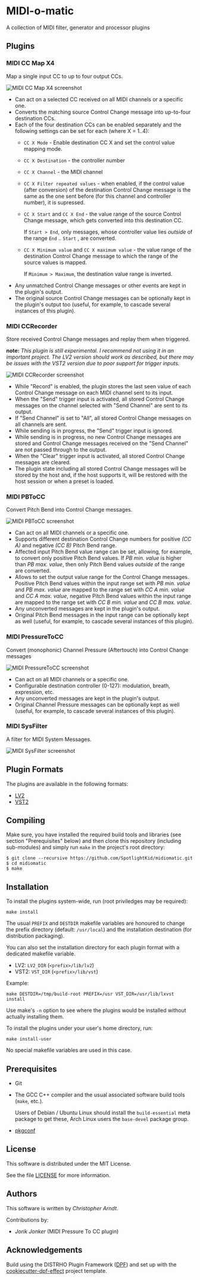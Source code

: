 # MIDI-o-matic

A collection of MIDI filter, generator and processor plugins


## Plugins


### MIDI CC Map X4

Map a single input CC to up to four output CCs.

![MIDI CC Map X4 screenshot](screenshots/MIDICCMapX4.png)

* Can act on a selected CC received on all MIDI channels or a specific one.
* Converts the matching source Control Change message into up-to-four
  destination CCs.
* Each of the four destination CCs can be enabled separately and the following
  settings can be set for each (where X = 1..4):
    * `CC X Mode` - Enable destination CC X and set the control value mapping
      mode.
    * `CC X Destination` - the controller number
    * `CC X Channel` - the MIDI channel
    * `CC X Filter repeated values` - when enabled, if the control value
      (after conversion) of the destination Control Change message is the same
      as the one sent before (for this channel and controller number), it is
      supressed.
    * `CC X Start` and `CC X End` - the value range of the source
      Control Change message, which gets converted into this destination CC.

        If `Start > End`, only messages, whose controller value lies *outside*
        of the range `End` .. `Start` , are converted.
    * `CC X Minimum value` and `CC X maximum value` - the value range of
      the destination Control Change message to which the range of the source
      values is mapped.

        If `Minimum > Maximum`, the destination value range is inverted.
* Any unmatched Control Change messages or other events are kept in the
  plugin's output.
* The original source Control Change messages can be optionally kept in the
  plugin's output too (useful, for example, to cascade several instances of
  this plugin).


### MIDI CCRecorder

Store received Control Change messages and replay them when triggered.

**note:** *This plugin is still experimental. I recommend not using it in an
important project. The LV2 version should work as described, but there may be
issues with the VST2 version due to poor support for trigger inputs.*

![MIDI CCRecorder screenshot](screenshots/MIDICCRecorder.png)

* While "Record" is enabled, the plugin stores the last seen value of each
  Control Change message on each MIDI channel sent to its input.
* When the "Send" trigger input is activated, all stored Control Change
  messages on the channel selected with "Send Channel" are sent to its
  output.
* If "Send Channel" is set to "All", all stored Control Change messages on all
  channels are sent.
* While sending is in progress, the "Send" trigger input is ignored.
* While sending is in progress, no new Control Change messages are stored
  and Control Change messages received on the "Send Channel" are not
  passed through to the output.
* When the "Clear" trigger input is activated, all stored Control Change
  messages are cleared.
* The plugin state including all stored Control Change messages will be stored
  by the host and, if the host supports it, will be restored with the host
  session or when a preset is loaded.


### MIDI PBToCC

Convert Pitch Bend into Control Change messages.

![MIDI PBToCC screenshot](screenshots/MIDIPBToCC.png)

* Can act on all MIDI channels or a specific one.
* Supports different destination Control Change numbers for positive *(CC A)*
  and negative *(CC B)* Pitch Bend range.
* Affected input Pitch Bend value range can be set, allowing, for example, to
  convert only positive Pitch Bend values. If *PB min. value* is higher than
  *PB max. value*, then only Pitch Bend values *outside* of the range are
  converted.
* Allows to set the output value range for the Control Change messages.
  Positive Pitch Bend values within the input range set with *PB min. value*
  and *PB max. value* are mapped to the range set with *CC A min. value* and
  *CC A max. value*, negative Pitch Bend values within the input range are
  mapped to the range set with *CC B min. value* and *CC B max. value*.
* Any unconverted messages are kept in the plugin's output.
* Original Pitch Bend messages in the input range can be optionally kept as
  well (useful, for example, to cascade several instances of this plugin).


### MIDI PressureToCC

Convert (monophonic) Channel Pressure (Aftertouch) into Control Change
messages

![MIDI PressureToCC screenshot](screenshots/MIDIPressureToCC.png)

* Can act on all MIDI channels or a specific one.
* Configurable destination controller (0-127): modulation, breath, expression,
  etc.
* Any unconverted messages are kept in the plugin's output.
* Original Channel Pressure messages can be optionally kept as well (useful,
  for example, to cascade several instances of this plugin).


### MIDI SysFilter

A filter for MIDI System Messages.

![MIDI SysFilter screenshot](screenshots/MIDISysFilter.png)


## Plugin Formats

The plugins are available in the following formats:

* [LV2]
* [VST2]


## Compiling

Make sure, you have installed the required build tools and libraries (see
section "Prerequisites" below) and then clone this repository (including
sub-modules) and simply run `make` in the project's root directory:

    $ git clone --recursive https://github.com/SpotlightKid/midiomatic.git
    $ cd midiomatic
    $ make


## Installation

To install the plugins system-wide, run (root priviledges may be required):

    make install

The usual `PREFIX` and `DESTDIR` makefile variables are honoured to change
the prefix directory (default: `/usr/local`) and the installation destination
(for distribution packaging).

You can also set the installation directory for each plugin format with a
dedicated makefile variable.

* LV2: `LV2_DIR` (`<prefix>/lib/lv2`)
* VST2: `VST_DIR` (`<prefix>/lib/vst`)

Example:

    make DESTDIR=/tmp/build-root PREFIX=/usr VST_DIR=/usr/lib/lxvst install

Use make's `-n` option to see where the plugins would be installed without
actually installing them.

To install the plugins under your user's home directory, run:

    make install-user

No special makefile variables are used in this case.


## Prerequisites

* Git

* The GCC C++ compiler and the usual associated software build tools
  (`make`, etc.).

    Users of Debian / Ubuntu Linux should install the `build-essential`
    meta package to get these, Arch Linux users the `base-devel` package
    group.

* [pkgconf]


## License

This software is distributed under the MIT License.

See the file [LICENSE](./LICENSE) for more information.


## Authors

This software is written by *Christopher Arndt*.

Contributions by:

* *Jorik Jonker* (MIDI Pressure To CC plugin)


## Acknowledgements

Build using the DISTRHO Plugin Framework ([DPF]) and set up with the
[cookiecutter-dpf-effect] project template.


[cookiecutter-dpf-effect]: https://github.com/SpotlightKid/cookiecutter-dpf-effect
[DPF]: https://github.com/DISTRHO/DPF
[LV2]: http://lv2plug.in/
[pkgconf]: https://github.com/pkgconf/pkgconf
[VST2]: https://en.wikipedia.org/wiki/Virtual_Studio_Technology
